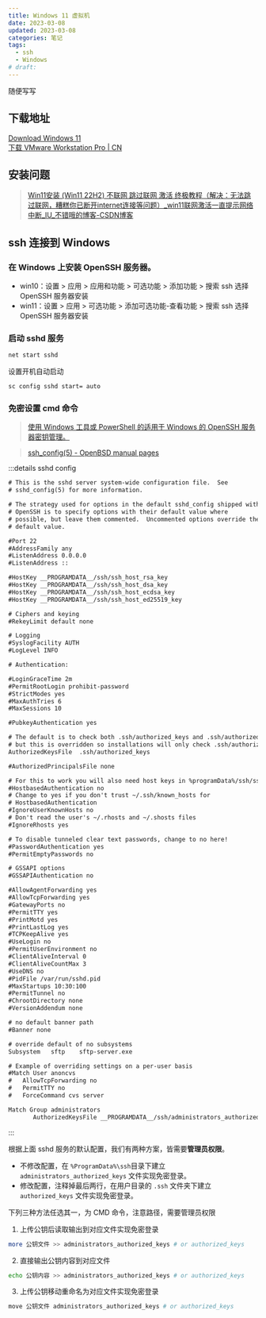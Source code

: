 ```yaml
---
title: Windows 11 虚拟机
date: 2023-03-08
updated: 2023-03-08
categories: 笔记
tags: 
  - ssh
  - Windows
# draft:
---
```


随便写写

<!-- more -->



## 下载地址
[Download Windows 11](https://www.microsoft.com/zh-cn/software-download/windows11)  
[下载 VMware Workstation Pro | CN](https://www.vmware.com/cn/products/workstation-pro/workstation-pro-evaluation.html)


## 安装问题
>[Win11安装 (Win11 22H2) 不联网 跳过联网 激活 终极教程（解决：无法跳过联网，糟糕你已断开internet连接等问题）_win11联网激活一直提示网络中断_IU_不错哦的博客-CSDN博客](https://blog.csdn.net/chen20170325/article/details/127615233)

## ssh 连接到 Windows

### 在 Windows 上安装 OpenSSH 服务器。
<!-- - win7： -->
- win10：设置 > 应用 > 应用和功能 > 可选功能 > 添加功能 > 搜索 ssh 选择 OpenSSH 服务器安装
- win11：设置 > 应用 > 可选功能 > 添加可选功能-查看功能 > 搜索 ssh 选择 OpenSSH 服务器安装
### 启动 sshd 服务
```bash
net start sshd
```
设置开机自动启动
```bash
sc config sshd start= auto
```
### 免密设置 cmd 命令
>[使用 Windows 工具或 PowerShell 的适用于 Windows 的 OpenSSH 服务器密钥管理。](https://learn.microsoft.com/zh-cn/windows-server/administration/openssh/openssh_keymanagement)

>[ssh_config(5) - OpenBSD manual pages](https://man.openbsd.org/ssh_config)

:::details sshd config
```txt
# This is the sshd server system-wide configuration file.  See
# sshd_config(5) for more information.

# The strategy used for options in the default sshd_config shipped with
# OpenSSH is to specify options with their default value where
# possible, but leave them commented.  Uncommented options override the
# default value.

#Port 22
#AddressFamily any
#ListenAddress 0.0.0.0
#ListenAddress ::

#HostKey __PROGRAMDATA__/ssh/ssh_host_rsa_key
#HostKey __PROGRAMDATA__/ssh/ssh_host_dsa_key
#HostKey __PROGRAMDATA__/ssh/ssh_host_ecdsa_key
#HostKey __PROGRAMDATA__/ssh/ssh_host_ed25519_key

# Ciphers and keying
#RekeyLimit default none

# Logging
#SyslogFacility AUTH
#LogLevel INFO

# Authentication:

#LoginGraceTime 2m
#PermitRootLogin prohibit-password
#StrictModes yes
#MaxAuthTries 6
#MaxSessions 10

#PubkeyAuthentication yes

# The default is to check both .ssh/authorized_keys and .ssh/authorized_keys2
# but this is overridden so installations will only check .ssh/authorized_keys
AuthorizedKeysFile	.ssh/authorized_keys

#AuthorizedPrincipalsFile none

# For this to work you will also need host keys in %programData%/ssh/ssh_known_hosts
#HostbasedAuthentication no
# Change to yes if you don't trust ~/.ssh/known_hosts for
# HostbasedAuthentication
#IgnoreUserKnownHosts no
# Don't read the user's ~/.rhosts and ~/.shosts files
#IgnoreRhosts yes

# To disable tunneled clear text passwords, change to no here!
#PasswordAuthentication yes
#PermitEmptyPasswords no

# GSSAPI options
#GSSAPIAuthentication no

#AllowAgentForwarding yes
#AllowTcpForwarding yes
#GatewayPorts no
#PermitTTY yes
#PrintMotd yes
#PrintLastLog yes
#TCPKeepAlive yes
#UseLogin no
#PermitUserEnvironment no
#ClientAliveInterval 0
#ClientAliveCountMax 3
#UseDNS no
#PidFile /var/run/sshd.pid
#MaxStartups 10:30:100
#PermitTunnel no
#ChrootDirectory none
#VersionAddendum none

# no default banner path
#Banner none

# override default of no subsystems
Subsystem	sftp	sftp-server.exe

# Example of overriding settings on a per-user basis
#Match User anoncvs
#	AllowTcpForwarding no
#	PermitTTY no
#	ForceCommand cvs server

Match Group administrators
       AuthorizedKeysFile __PROGRAMDATA__/ssh/administrators_authorized_keys
```
:::

根据上面 sshd 服务的默认配置，我们有两种方案，皆需要**管理员权限**。
- 不修改配置，在 `%ProgramData%\ssh`目录下建立 `administrators_authorized_keys` 文件实现免密登录。
- 修改配置，注释掉最后两行，在用户目录的 `.ssh` 文件夹下建立 `authorized_keys` 文件实现免密登录。

下列三种方法任选其一，为 CMD 命令，注意路径，需要管理员权限  
1. 上传公钥后读取输出到对应文件实现免密登录
```bash
more 公钥文件 >> administrators_authorized_keys # or authorized_keys
```
2. 直接输出公钥内容到对应文件
```bash
echo 公钥内容 >> administrators_authorized_keys # or authorized_keys
```
3. 上传公钥移动重命名为对应文件实现免密登录
```bash
move 公钥文件 administrators_authorized_keys # or authorized_keys
```

